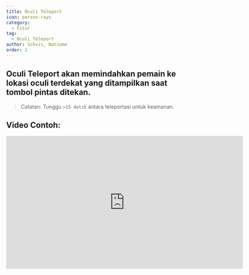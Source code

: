 ```yaml
---
title: 0culi Teleport
icon: person-rays
category:
  - Fitur
tag:
  - 0culi Teleport
author: Schvis, Natsume
order: 1
---
```


## Oculi Teleport akan memindahkan pemain ke lokasi oculi terdekat yang ditampilkan saat tombol pintas ditekan.

> Catatan: Tunggu `>15 detik` antara teleportasi untuk keamanan.

## Video Contoh:

<div class="iframe-container"><iframe width="640" height="360" src="https://www.youtube.com/embed/j2Yu31J7Yh4?list=PL5eI1Tb64p56g27qfYk7VuFTz4FK6YrKa" title="Korepi - Oculi/ChestTeleport" frameborder="0" allow="accelerometer; autoplay; clipboard-write; encrypted-media; gyroscope; picture-in-picture; web-share" allowfullscreen></iframe></div>
